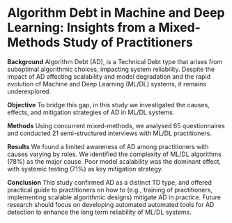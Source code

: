 
# **Algorithm Debt in Machine and Deep Learning: Insights from a Mixed-Methods Study of Practitioners**

**Background** Algorithm Debt (AD), is a Technical Debt type that arises from suboptimal algorithmic choices, impacting system reliability. Despite the impact of AD affecting scalability and model degradation and the rapid evolution of Machine and Deep Learning (ML/DL) systems, it remains underexplored.

**Objective** To bridge this gap, in this study we investigated the causes, effects, and mitigation strategies of AD in ML/DL systems. 


**Methods** Using concurrent mixed-methods, we analysed 65 questionnaires and conducted 21 semi-structured interviews with ML/DL practitioners.

**Results** We found a limited awareness of AD among practitioners with causes varying by roles. We identified the complexity of ML/DL algorithms (78\%) as the major cause. Poor model scalability was the dominant effect, with systemic testing (71\%) as key mitigation strategy.

**Conclusion** This study confirmed AD as a distinct TD type, and offered practical guide to practitioners on how to (e.g., training of practitioners, implementing scalable algorithmic designs) mitigate AD in practice. Future research should focus on developing automated automated tools for AD detection to enhance the long term reliability of ML/DL systems.
